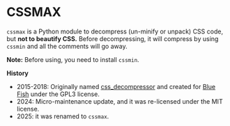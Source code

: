 # CSSMAX

`cssmax` is a Python module to decompress (un-minify or unpack) CSS code, but **not to beautify CSS.** Before decompressing, it will compress by using `cssmin` 
and all the comments will go away.

**Note:** Before using, you need to install `cssmin`.

**History**

* 2015-2018: Originally named [css_decompressor](https://sourceforge.net/p/bluefish/code/HEAD/tree/trunk/bluefish/data/css_decompressor) and created for [Blue Fish](http://bluefish.openoffice.nl/index.html) under the GPL3 license.
* 2024: Micro-maintenance update, and it was re-licensed under the MIT license.
* 2025: it was renamed to `cssmax`.